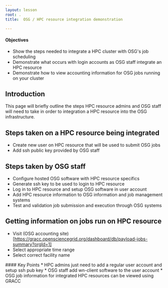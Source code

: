 ```yaml
---
layout: lesson
root: .
title:  OSG / HPC resource integration demonstration

---
```

<div class="objectives" markdown="1">

#### Objectives
* Show the steps needed to integrate a HPC cluster with OSG's job scheduling
* Demonstrate what occurs with login accounts as OSG staff integrate an HPC resource
* Demonstrate how to view accounting information for OSG jobs running on your cluster
</div>

## Introduction

This page will briefly outline the steps HPC resource admins and OSG staff will
need to take in order to integration a HPC resource into the OSG infrastructure.

## Steps taken on a HPC resource being integrated
   * Create new user on HPC resource that will be used to submit OSG jobs
   * Add ssh public key provided by OSG staff

## Steps taken by OSG staff
   * Configure hosted OSG software with HPC resource specifics
   * Generate ssh key to be used to login to HPC resource
   * Log in to HPC resource and setup OSG software in user account
   * Add HPC resource information to OSG information and job management systems
   * Test and validation job submission and execution through OSG systems

## Getting information on jobs run on HPC resource
   * Visit (OSG accounting site)[https://gracc.opensciencegrid.org/dashboard/db/payload-jobs-summary?orgId=1]
   * Select appropriate time range 
   * Select correct facility name

<div class="keypoints" markdown="1">
#### Key Points
* HPC admins just need to add a regular user account and setup ssh pub key
* OSG staff add wn-client software to the user account 
* OSG job information for integrated HPC resources can be viewed using GRACC


</div>

